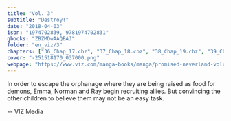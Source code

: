```yaml
---
title: "Vol. 3"
subtitle: "Destroy!"
date: "2018-04-03"
isbn: "1974702839, 9781974702831"
gbooks: "ZBZMDwAAQBAJ"
folder: "en_viz/3"
chapters: ["36_Chap_17.cbz", "37_Chap_18.cbz", "38_Chap_19.cbz", "39_Chap_20.cbz", "40_Chap_21.cbz", "41_Chap_22.cbz", "42_Chap_23.cbz", "43_Chap_24.cbz", "44_Chap_25.cbz"]
cover: "-251518170_037000.png"
webpage: "https://www.viz.com/manga-books/manga/promised-neverland-volume-3/product/5467"
---
```


<p>In order to escape the orphanage where they are being raised as food for demons, Emma, Norman and Ray begin recruiting allies. But convincing the other children to believe them may not be an easy task.</p> -- VIZ Media